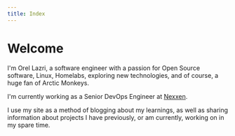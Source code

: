 ```yaml
---
title: Index
---
```


# Welcome

I'm Orel Lazri, a software engineer with a passion for Open Source software, Linux, Homelabs, exploring new technologies, and of course, a huge fan of Arctic Monkeys.

I'm currently working as a Senior DevOps Engineer at [Nexxen](https://nexxen.com).

I use my site as a method of blogging about my learnings, as well as sharing information about projects I have
previously, or am currently, working on in my spare time.
